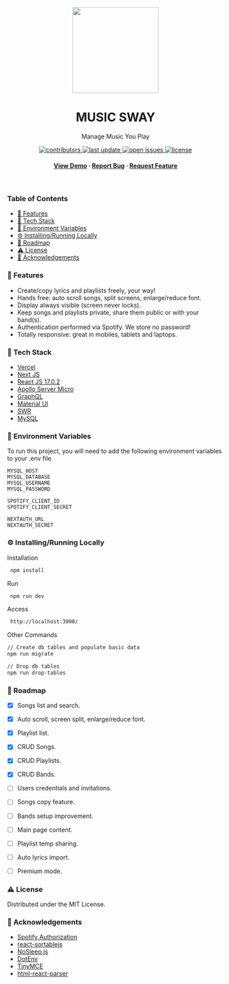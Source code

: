 <div align="center">
    <img src="/ms_logo.png" alt="" width="200" height="auto" />
    <h1>MUSIC SWAY</h1>
    <p>Manage Music You Play</p>
    <p>
        <a href="https://github.com/dennyboechat/music-sway-web/graphs/contributors">
            <img src="https://img.shields.io/github/contributors/Louis3797/awesome-readme-template" alt="contributors" />
        </a>
        <a href="">
            <img src="https://img.shields.io/github/last-commit/Louis3797/awesome-readme-template" alt="last update" />
        </a>
        <a href="https://github.com/dennyboechat/music-sway-web/issues/">
            <img src="https://img.shields.io/github/issues/Louis3797/awesome-readme-template" alt="open issues" />
        </a>
        <a href="https://github.com/dennyboechat/music-sway-web/blob/master/LICENSE">
            <img src="https://img.shields.io/github/license/Louis3797/awesome-readme-template.svg" alt="license" />
        </a>
    </p>
    <h4>
        <a href="https://music-sway-web.vercel.app/">View Demo</a>
        <span> · </span>
        <a href="https://github.com/dennyboechat/music-sway-web/issues/">Report Bug</a>
        <span> · </span>
        <a href="https://github.com/dennyboechat/music-sway-web/issues/">Request Feature</a>
    </h4>
</div>

<br />

<h3>Table of Contents</h3>

- [:dart: Features](#dart-features)
- [:space_invader: Tech Stack](#space_invader-tech-stack)
- [:key: Environment Variables](#key-environment-variables)
- [:gear: Installing/Running Locally](#gear-installingrunning-locally)
- [:compass: Roadmap](#compass-roadmap)
- [:warning: License](#warning-license)
- [:gem: Acknowledgements](#gem-acknowledgements)


### :dart: Features

- Create/copy lyrics and playlists freely, your way!
- Hands free: auto scroll songs, split screens, enlarge/reduce font.
- Display always visible (screen never locks).
- Keep songs and playlists private, share them public or with your band(s).
- Authentication performed via Spotify. We store no password!
- Totally responsive: great in mobiles, tablets and laptops.


### :space_invader: Tech Stack

<ul>
    <li><a href="https://vercel.com/" target="_blank">Vercel</a></li>
    <li><a href="https://nextjs.org/" target="_blank">Next JS</a></li>
    <li><a href="https://reactjs.org/" target="_blank">React JS 17.0.2</a></li>
    <li><a href="https://www.apollographql.com/" target="_blank">Apollo Server Micro</a></li>
    <li><a href="https://graphql.org/" target="_blank">GraphQL</a></li>
    <li><a href="https://mui.com/" target="_blank">Material UI</a></li>
    <li><a href="https://swr.vercel.app/" target="_blank">SWR</a></li>
    <li><a href="https://www.mysql.com/" target="_blank">MySQL</a></li>
</ul>


### :key: Environment Variables

To run this project, you will need to add the following environment variables to your .env file

`MYSQL_HOST`  
`MYSQL_DATABASE`  
`MYSQL_USERNAME`  
`MYSQL_PASSWORD`  

`SPOTIFY_CLIENT_ID`  
`SPOTIFY_CLIENT_SECRET`  

`NEXTAUTH_URL`  
`NEXTAUTH_SECRET`  


### :gear: Installing/Running Locally

Installation

```bash
 npm install
```

Run

```bash
 npm run dev
```

Access

```bash
 http://localhost:3000/
```

Other Commands

```bash
// Create db tables and populate basic data
npm run migrate

// Drop db tables
npm run drop-tables
```

### :compass: Roadmap

* [x] Songs list and search.
* [x] Auto scroll, screen split, enlarge/reduce font.
* [x] Playlist list.
* [x] CRUD Songs.
* [x] CRUD Playlists.
* [x] CRUD Bands.
* [ ] Users credentials and invitations.
* [ ] Songs copy feature.
* [ ] Bands setup improvement.
* [ ] Main page content.
* [ ] Playlist temp sharing.
* [ ] Auto lyrics import.
* [ ] Premium mode.


### :warning: License

Distributed under the MIT License.


### :gem: Acknowledgements

<ul>
    <li><a href="https://developer.spotify.com/documentation/general/guides/authorization/" target="_blank">Spotify Authorization</a></li>
    <li><a href="https://github.com/SortableJS/react-sortablejs/" target="_blank">react-sortablejs</a></li>
    <li><a href="https://github.com/richtr/NoSleep.js/" target="_blank">NoSleep.js</a></li>
    <li><a href="https://github.com/motdotla/dotenv/" target="_blank">DotEnv</a></li>
    <li><a href="https://www.tiny.cloud/" target="_blank">TinyMCE</a></li>
    <li><a href="https://github.com/remarkablemark/html-react-parser/" target="_blank">html-react-parser</a></li>
</ul>

